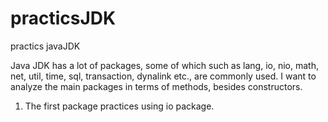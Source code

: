# practicsJDK
practics javaJDK

Java JDK has a lot of packages, some of which such as lang, io, nio, math, net, util, time, sql, transaction, dynalink etc., are commonly used. I want to analyze the main packages in terms of methods, besides constructors.
1. The first package practices using io package. 
